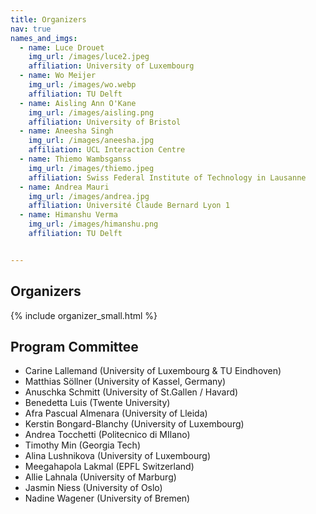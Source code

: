 ```yaml
---
title: Organizers
nav: true
names_and_imgs:
  - name: Luce Drouet
    img_url: /images/luce2.jpeg
    affiliation: University of Luxembourg
  - name: Wo Meijer
    img_url: /images/wo.webp
    affiliation: TU Delft
  - name: Aisling Ann O'Kane
    img_url: /images/aisling.png
    affiliation: University of Bristol
  - name: Aneesha Singh
    img_url: /images/aneesha.jpg
    affiliation: UCL Interaction Centre
  - name: Thiemo Wambsganss
    img_url: /images/thiemo.jpeg
    affiliation: Swiss Federal Institute of Technology in Lausanne
  - name: Andrea Mauri
    img_url: /images/andrea.jpg
    affiliation: Université Claude Bernard Lyon 1
  - name: Himanshu Verma
    img_url: /images/himanshu.png
    affiliation: TU Delft


---
```

## Organizers

{% include organizer_small.html %}

## Program Committee

- Carine Lallemand (University of Luxembourg & TU Eindhoven)
- Matthias Söllner (University of Kassel, Germany)
- Anuschka Schmitt (University of St.Gallen / Havard)
- Benedetta Luis (Twente University)
- Afra Pascual Almenara (University of Lleida)
- Kerstin Bongard-Blanchy (University of Luxembourg)
- Andrea Tocchetti (Politecnico di MIlano)
- Timothy Min (Georgia Tech)
- Alina Lushnikova (University of Luxembourg)
- Meegahapola Lakmal (EPFL Switzerland)
- Allie Lahnala (University of Marburg)
- Jasmin Niess (University of Oslo)
- Nadine Wagener (University of Bremen)
